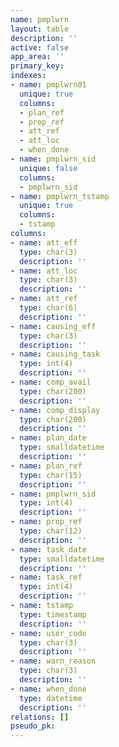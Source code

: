 ```yaml
---
name: pmplwrn
layout: table
description: ''
active: false
app_area: ''
primary_key: 
indexes:
- name: pmplwrn01
  unique: true
  columns:
  - plan_ref
  - prop_ref
  - att_ref
  - att_loc
  - when_done
- name: pmplwrn_sid
  unique: false
  columns:
  - pmplwrn_sid
- name: pmplwrn_tstamp
  unique: true
  columns:
  - tstamp
columns:
- name: att_eff
  type: char(3)
  description: ''
- name: att_loc
  type: char(3)
  description: ''
- name: att_ref
  type: char(6)
  description: ''
- name: causing_eff
  type: char(3)
  description: ''
- name: causing_task
  type: int(4)
  description: ''
- name: comp_avail
  type: char(200)
  description: ''
- name: comp_display
  type: char(200)
  description: ''
- name: plan_date
  type: smalldatetime
  description: ''
- name: plan_ref
  type: char(15)
  description: ''
- name: pmplwrn_sid
  type: int(4)
  description: ''
- name: prop_ref
  type: char(12)
  description: ''
- name: task_date
  type: smalldatetime
  description: ''
- name: task_ref
  type: int(4)
  description: ''
- name: tstamp
  type: timestamp
  description: ''
- name: user_code
  type: char(3)
  description: ''
- name: warn_reason
  type: char(3)
  description: ''
- name: when_done
  type: datetime
  description: ''
relations: []
pseudo_pk: 
---
```


